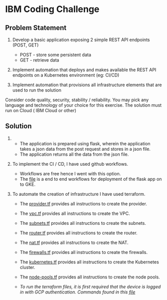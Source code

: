 # IBM Coding Challenge

## Problem Statement
1. Develop a basic application exposing 2 simple REST API endpoints (POST, GET)
    - POST - store some persistent data
    - GET - retrieve data

2. Implement automation that deploys and makes available the REST API endpoints on a Kubernetes environment (eg: CI/CD)

3. Implement automation that provisions all infrastructure elements that are used to run the solution

Consider code quality, security, stability / reliability.
You may pick any language and technology of your choice for this exercise.
The solution must run on Cloud ( IBM Cloud or other)

## Solution
1. 
    - The application is prepared using flask, wherein the application takes a json data from the post request and stores in a json file. 
    - The application returns all the data from the json file. 

2. To implement the CI / CD, I have used github workflows.
    - Workflows are free hence I went with this option. 
    - The [file](.github/workflows/deployment.yaml) is a end to end workflows for deployment of the flask app on to GKE. 

3. To automate the creation of infrastructure I have used terraform. 
    - The [provider.tf](./terraform/1-provider.tf) provides all instructions to create the provider.
    - The [vpc.tf](./terraform/2-vpc.tf) provides all instructions to create the VPC.
    - The [subnets.tf](./terraform/3-subnets.tf) provides all instructions to create the subnets.
    - The [router.tf](./terraform/4-router.tf) provides all instructions to create the router.
    - The [nat.tf](./terraform/5-nat.tf) provides all instructions to create the NAT.
    - The [firewalls.tf](./terraform/6-firewall.tf) provides all instructions to create the firewalls.
    - The [kubernetes.tf](./terraform/7-kubernetes.tf) provides all instructions to create the Kubernetes cluster.
    - The [node-pools.tf](./terraform/8-node-pools.tf) provides all instructions to create the node pools.

    - *To run the terraform files, it is first required that the device is logged in with GCP authentication. Commands found in this [file](./cmd.sh)*
